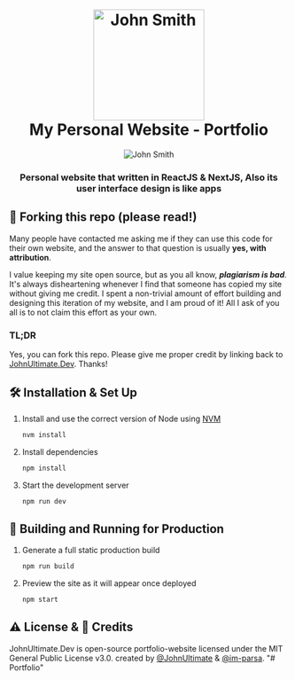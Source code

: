 <h1 align="center">
    <img width="200px" src="https://raw.githubusercontent.com/SmartBlue0322/my-portfolio/main/public/favicon.png" alt="John Smith"/>
    <br/>
    My Personal Website - Portfolio
</h1>

<div align="center">
    <img src="https://raw.githubusercontent.com/SmartBlue0322/my-portfolio/main/README.png" alt="John Smith"/>
</div>

<h3 align="center">
    Personal website that written in ReactJS & NextJS, Also its user interface design is like apps
</h3>

## 🚨 Forking this repo (please read!)

Many people have contacted me asking me if they can use this code for their own website, and the answer to that question is usually **yes, with attribution**.

I value keeping my site open source, but as you all know, _**plagiarism is bad**_. It's always disheartening whenever I find that someone has copied my site without giving me credit. I spent a non-trivial amount of effort building and designing this iteration of my website, and I am proud of it! All I ask of you all is to not claim this effort as your own.

### TL;DR

Yes, you can fork this repo. Please give me proper credit by linking back to [JohnUltimate.Dev](https://johnultimate.dev). Thanks!

## 🛠 Installation & Set Up

1. Install and use the correct version of Node using [NVM](https://github.com/nvm-sh/nvm)

   ```sh
   nvm install
   ```

2. Install dependencies

   ```sh
   npm install
   ```

3. Start the development server

   ```sh
   npm run dev
   ```

## 🚀 Building and Running for Production

1. Generate a full static production build

   ```sh
   npm run build
   ```

1. Preview the site as it will appear once deployed

   ```sh
   npm start
   ```

## ⚠️ License & 📝 Credits
JohnUltimate.Dev is open-source portfolio-website licensed under the MIT General Public License v3.0. created by [@JohnUltimate](https://github.com/blue0316) & [@im-parsa](https://github.com/im-parsa).
"# Portfolio" 
